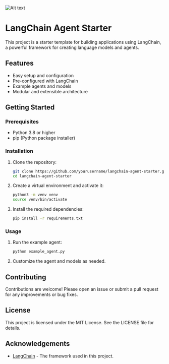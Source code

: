 ![Alt text](https://www.dropbox.com/scl/fi/lxlfzafrhgkaddzl3y98j/agent-screenshot.png) 

# LangChain Agent Starter

This project is a starter template for building applications using LangChain, a powerful framework for creating language models and agents.

## Features

- Easy setup and configuration
- Pre-configured with LangChain
- Example agents and models
- Modular and extensible architecture

## Getting Started

### Prerequisites

- Python 3.8 or higher
- pip (Python package installer)

### Installation

1. Clone the repository:

    ```sh
    git clone https://github.com/yourusername/langchain-agent-starter.git
    cd langchain-agent-starter
    ```

2. Create a virtual environment and activate it:

    ```sh
    python3 -m venv venv
    source venv/bin/activate
    ```

3. Install the required dependencies:

    ```sh
    pip install -r requirements.txt
    ```

### Usage

1. Run the example agent:

    ```sh
    python example_agent.py
    ```

2. Customize the agent and models as needed.

## Contributing

Contributions are welcome! Please open an issue or submit a pull request for any improvements or bug fixes.

## License

This project is licensed under the MIT License. See the LICENSE file for details.

## Acknowledgements

- [LangChain](https://github.com/langchain/langchain) - The framework used in this project.